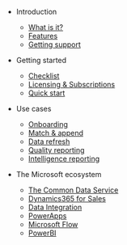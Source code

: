 - Introduction
  - [What is it?](what-is-it.md)
  - [Features](features.md)
  - [Getting support](support.md)

- Getting started
  - [Checklist](checklist.md)
  - [Licensing & Subscriptions](licensing.md)
  - [Quick start](quickstart.md)

- Use cases
  - [Onboarding](uc/onboarding.md)
  - [Match & append](uc/match-append.md)
  - [Data refresh](uc/refresh.md)
  - [Quality reporting](uc/quality-reporting.md)
  - [Intelligence reporting](uc/intelligence-reporting.md)

- The Microsoft ecosystem
  - [The Common Data Service](ecosystem/cds.md)
  - [Dynamics365 for Sales](ecosystem/d365.md)
  - [Data Integration](ecosystem/di.md)
  - [PowerApps](ecosystem/powerapps.md)
  - [Microsoft Flow](ecosystem/flow.md)
  - [PowerBI](ecosystem/p[owerbi.md])
